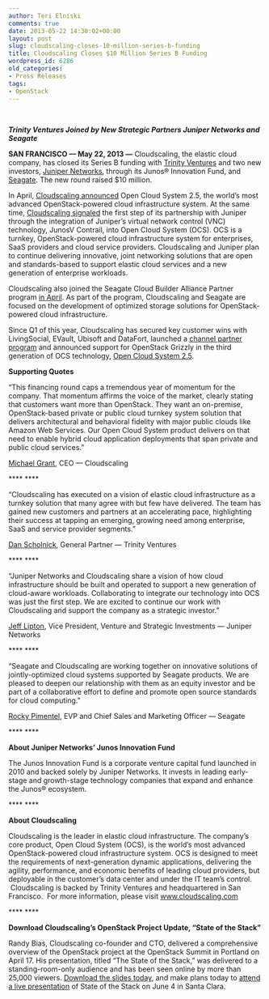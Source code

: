 ```yaml
---
author: Teri Elniski
comments: true
date: 2013-05-22 14:30:02+00:00
layout: post
slug: cloudscaling-closes-10-million-series-b-funding
title: Cloudscaling Closes $10 Million Series B Funding
wordpress_id: 6286
old_categories:
- Press Releases
tags:
- OpenStack
---
```


 

_**Trinity Ventures Joined by New Strategic Partners Juniper Networks and Seagate**_

**SAN FRANCISCO — May 22, 2013 —** Cloudscaling, the elastic cloud company, has closed its Series B funding with [Trinity Ventures](http://www.trinityventures.com/) and two new investors, [Juniper Networks](http://www.juniper.net/us/en/), through its Junos® Innovation Fund, and [Seagate](http://www.seagate.com/). The new round raised $10 million. 

In April, [Cloudscaling announced](http://online.wsj.com/article/PR-CO-20130415-907175.html) Open Cloud System 2.5, the world’s most advanced OpenStack-powered cloud infrastructure system. At the same time, [Cloudscaling signaled](http://cloudscaling.com/blog/press-releases/juniper/) the first step of its partnership with Juniper through the integration of Juniper’s virtual network control (VNC) technology, JunosV Contrail, into Open Cloud System (OCS). OCS is a turnkey, OpenStack-powered cloud infrastructure system for enterprises, SaaS providers and cloud service providers. Cloudscaling and Juniper plan to continue delivering innovative, joint networking solutions that are open and standards-based to support elastic cloud services and a new generation of enterprise workloads.

Cloudscaling also joined the Seagate Cloud Builder Alliance Partner program [in April](http://www.cloudscaling.com/blog/press-releases/cloudscaling-and-seagate-partner-to-deliver-elastic-cloud-infrastructure-based-on-openstack-technology/). As part of the program, Cloudscaling and Seagate are focused on the development of optimized storage solutions for OpenStack-powered cloud infrastructure.

Since Q1 of this year, Cloudscaling has secured key customer wins with LivingSocial, EVault, Ubisoft and DataFort, launched a [channel partner program](http://www.cloudscaling.com/blog/press-releases/cloudscaling-elastic-cloud-partner-program-offers-channel-ready-solution-for-customers-implementing-openstack-powered-cloud-infrastructure/) and announced support for OpenStack Grizzly in the third generation of OCS technology, [Open Cloud System 2.5](http://www.cloudscaling.com/products/ocs-system-overview/).

**Supporting Quotes**

“This financing round caps a tremendous year of momentum for the company. That momentum affirms the voice of the market, clearly stating that customers want more than OpenStack. They want an on-premise, OpenStack-based private or public cloud turnkey system solution that delivers architectural and behavioral fidelity with major public clouds like Amazon Web Services. Our Open Cloud System product delivers on that need to enable hybrid cloud application deployments that span private and public cloud services.”

[Michael Grant](http://cloudscaling.com/blog/author/michaelgrant/), CEO — Cloudscaling

**** ****

“Cloudscaling has executed on a vision of elastic cloud infrastructure as a turnkey solution that many agree with but few have delivered. The team has gained new customers and partners at an accelerating pace, highlighting their success at tapping an emerging, growing need among enterprise, SaaS and service provider segments.”

[Dan Scholnick](http://www.trinityventures.com/home/people/dan-scholnick/), General Partner — Trinity Ventures

**** ****

“Juniper Networks and Cloudscaling share a vision of how cloud infrastructure should be built and operated to support a new generation of cloud-aware workloads. Collaborating to integrate our technology into OCS was just the first step. We are excited to continue our work with Cloudscaling and support the company as a strategic investor.”

[Jeff Lipton](http://www.juniper.net/us/en/company/investments/team/), Vice President, Venture and Strategic Investments — Juniper Networks

**** ****

“Seagate and Cloudscaling are working together on innovative solutions of jointly-optimized cloud systems supported by Seagate products. We are pleased to deepen our relationship with them as an equity investor and be part of a collaborative effort to define and promote open source standards for cloud computing."

[Rocky Pimentel](http://www.seagate.com/about/company-information/), EVP and Chief Sales and Marketing Officer — Seagate

**** ****

**About Juniper Networks’ Junos Innovation Fund**

The Junos Innovation Fund is a corporate venture capital fund launched in 2010 and backed solely by Juniper Networks. It invests in leading early-stage and growth-stage technology companies that expand and enhance the Junos® ecosystem.

**** ****

**About Cloudscaling**

Cloudscaling is the leader in elastic cloud infrastructure. The company’s core product, Open Cloud System (OCS), is the world’s most advanced OpenStack-powered cloud infrastructure system. OCS is designed to meet the requirements of next-generation dynamic applications, delivering the agility, performance, and economic benefits of leading cloud providers, but deployable in the customer’s data center and under the IT team’s control.  Cloudscaling is backed by Trinity Ventures and headquartered in San Francisco.  For more information, please visit www.cloudscaling.com

**** ****

**Download Cloudscaling’s OpenStack Project Update, “State of the Stack”**

Randy Bias, Cloudscaling co-founder and CTO, delivered a comprehensive overview of the OpenStack project at the OpenStack Summit in Portland on April 17. His presentation, titled “The State of the Stack,” was delivered to a standing-room-only audience and has been seen online by more than 25,000 viewers. [Download the slides today](http://go.cloudscaling.com/state-of-the-stack-2013), and make plans today to [attend a live presentation](http://www.meetup.com/openstack/events/114546042/) of State of the Stack on June 4 in Santa Clara.

###

